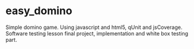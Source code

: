 # easy_domino
Simple domino game.
Using javascript and html5, qUnit and jsCoverage.
Software testing lesson final project, implementation and white box testing part.
